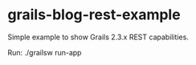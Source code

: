 grails-blog-rest-example
========================

Simple example to show Grails 2.3.x REST capabilities.

Run: ./grailsw run-app
